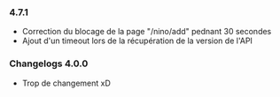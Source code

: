 ### 4.7.1

- Correction du blocage de la page "/nino/add" pednant 30 secondes
- Ajout d'un timeout lors de la récupération de la version de l'API


### Changelogs 4.0.0

- Trop de changement xD









